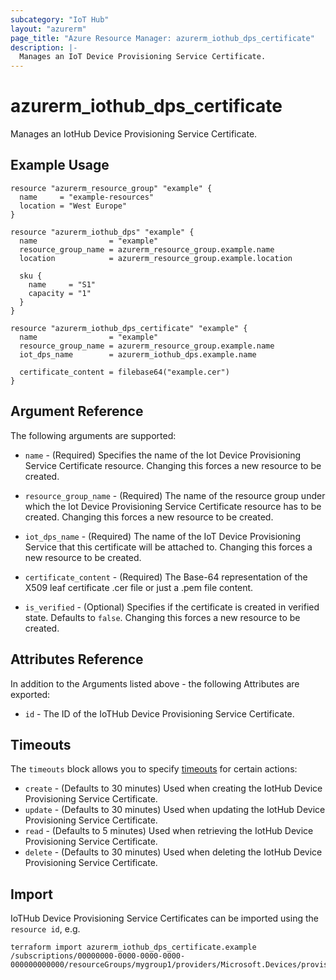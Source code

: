 ```yaml
---
subcategory: "IoT Hub"
layout: "azurerm"
page_title: "Azure Resource Manager: azurerm_iothub_dps_certificate"
description: |-
  Manages an IoT Device Provisioning Service Certificate.
---
```


# azurerm_iothub_dps_certificate

Manages an IotHub Device Provisioning Service Certificate.

## Example Usage

```hcl
resource "azurerm_resource_group" "example" {
  name     = "example-resources"
  location = "West Europe"
}

resource "azurerm_iothub_dps" "example" {
  name                = "example"
  resource_group_name = azurerm_resource_group.example.name
  location            = azurerm_resource_group.example.location

  sku {
    name     = "S1"
    capacity = "1"
  }
}

resource "azurerm_iothub_dps_certificate" "example" {
  name                = "example"
  resource_group_name = azurerm_resource_group.example.name
  iot_dps_name        = azurerm_iothub_dps.example.name

  certificate_content = filebase64("example.cer")
}
```

## Argument Reference

The following arguments are supported:

* `name` - (Required) Specifies the name of the Iot Device Provisioning Service Certificate resource. Changing this forces a new resource to be created.

* `resource_group_name` - (Required) The name of the resource group under which the Iot Device Provisioning Service Certificate resource has to be created. Changing this forces a new resource to be created.

* `iot_dps_name` - (Required) The name of the IoT Device Provisioning Service that this certificate will be attached to. Changing this forces a new resource to be created.

* `certificate_content` - (Required) The Base-64 representation of the X509 leaf certificate .cer file or just a .pem file content.

* `is_verified` - (Optional) Specifies if the certificate is created in verified state. Defaults to `false`. Changing this forces a new resource to be created.

## Attributes Reference

In addition to the Arguments listed above - the following Attributes are exported:

* `id` - The ID of the IoTHub Device Provisioning Service Certificate.

## Timeouts

The `timeouts` block allows you to specify [timeouts](https://www.terraform.io/language/resources/syntax#operation-timeouts) for certain actions:

* `create` - (Defaults to 30 minutes) Used when creating the IotHub Device Provisioning Service Certificate.
* `update` - (Defaults to 30 minutes) Used when updating the IotHub Device Provisioning Service Certificate.
* `read` - (Defaults to 5 minutes) Used when retrieving the IotHub Device Provisioning Service Certificate.
* `delete` - (Defaults to 30 minutes) Used when deleting the IotHub Device Provisioning Service Certificate.

## Import

IoTHub Device Provisioning Service Certificates can be imported using the `resource id`, e.g.

```shell
terraform import azurerm_iothub_dps_certificate.example /subscriptions/00000000-0000-0000-0000-000000000000/resourceGroups/mygroup1/providers/Microsoft.Devices/provisioningServices/example/certificates/example
```
